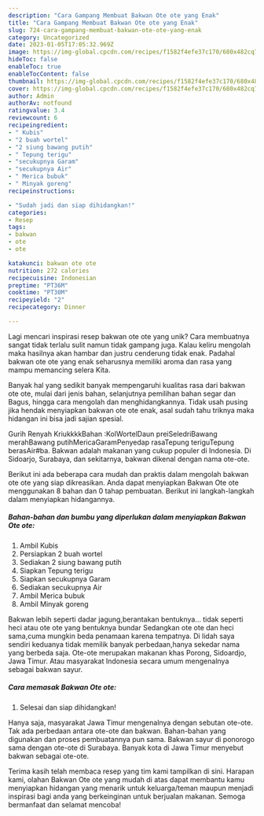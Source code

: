 ```yaml
---
description: "Cara Gampang Membuat Bakwan Ote ote yang Enak"
title: "Cara Gampang Membuat Bakwan Ote ote yang Enak"
slug: 724-cara-gampang-membuat-bakwan-ote-ote-yang-enak
category: Uncategorized
date: 2023-01-05T17:05:32.969Z
image: https://img-global.cpcdn.com/recipes/f1582f4efe37c170/680x482cq70/bakwan-ote-ote-foto-resep-utama.jpg
hideToc: false
enableToc: true
enableTocContent: false
thumbnail: https://img-global.cpcdn.com/recipes/f1582f4efe37c170/680x482cq70/bakwan-ote-ote-foto-resep-utama.jpg
cover: https://img-global.cpcdn.com/recipes/f1582f4efe37c170/680x482cq70/bakwan-ote-ote-foto-resep-utama.jpg
author: Admin
authorAv: notfound
ratingvalue: 3.4
reviewcount: 6
recipeingredient:
- " Kubis"
- "2 buah wortel"
- "2 siung bawang putih"
- " Tepung terigu"
- "secukupnya Garam"
- "secukupnya Air"
- " Merica bubuk"
- " Minyak goreng"
recipeinstructions:

- "Sudah jadi dan siap dihidangkan!"
categories:
- Resep
tags:
- bakwan
- ote
- ote

katakunci: bakwan ote ote 
nutrition: 272 calories
recipecuisine: Indonesian
preptime: "PT36M"
cooktime: "PT30M"
recipeyield: "2"
recipecategory: Dinner

---
```





Lagi mencari inspirasi resep bakwan ote ote yang unik? Cara membuatnya sangat tidak terlalu sulit namun tidak gampang juga. Kalau keliru mengolah maka hasilnya akan hambar dan justru cenderung tidak enak. Padahal bakwan ote ote yang enak seharusnya memiliki aroma dan rasa yang mampu memancing selera Kita.





Banyak hal yang sedikit banyak mempengaruhi kualitas rasa dari bakwan ote ote, mulai dari jenis bahan, selanjutnya pemilihan bahan segar dan Bagus, hingga cara mengolah dan menghidangkannya. Tidak usah pusing jika hendak menyiapkan bakwan ote ote enak,      asal sudah tahu triknya maka hidangan ini bisa jadi sajian spesial.














Gurih Renyah KriukkkkBahan :KolWortelDaun preiSeledriBawang merahBawang putihMericaGaramPenyedap rasaTepung teriguTepung berasAir#ba. Bakwan adalah makanan yang cukup populer di Indonesia. Di Sidoarjo, Surabaya, dan sekitarnya, bakwan dikenal dengan nama ote-ote.






Berikut ini ada beberapa cara mudah dan praktis dalam mengolah bakwan ote ote yang siap dikreasikan. Anda dapat menyiapkan Bakwan Ote ote menggunakan 8 bahan dan 0 tahap pembuatan. Berikut ini langkah-langkah dalam menyiapkan hidangannya.

<!--inarticleads1-->

##### Bahan-bahan dan bumbu yang diperlukan dalam menyiapkan Bakwan Ote ote:

1. Ambil  Kubis
1. Persiapkan 2 buah wortel
1. Sediakan 2 siung bawang putih
1. Siapkan  Tepung terigu
1. Siapkan secukupnya Garam
1. Sediakan secukupnya Air
1. Ambil  Merica bubuk
1. Ambil  Minyak goreng


Bakwan lebih seperti dadar jagung,berantakan bentuknya… tidak seperti heci atau ote ote yang bentuknya bundar Sedangkan ote ote dan heci sama,cuma mungkin beda penamaan karena tempatnya. Di lidah saya sendiri keduanya tidak memilik banyak perbedaan,hanya sekedar nama yang berbeda saja. Ote-ote merupakan makanan khas Porong, Sidoardjo, Jawa Timur. Atau masyarakat Indonesia secara umum mengenalnya sebagai bakwan sayur. 

<!--inarticleads2-->

##### Cara memasak Bakwan Ote ote:


1. Selesai dan siap dihidangkan!

Hanya saja, masyarakat Jawa Timur mengenalnya dengan sebutan ote-ote. Tak ada perbedaan antara ote-ote dan bakwan. Bahan-bahan yang digunakan dan proses pembuatannya pun sama. Bakwan sayur di ponorogo sama dengan ote-ote di Surabaya. Banyak kota di Jawa Timur menyebut bakwan sebagai ote-ote. 

Terima kasih telah membaca resep yang tim kami tampilkan di sini. Harapan kami, olahan Bakwan Ote ote yang mudah di atas dapat membantu kamu menyiapkan hidangan yang menarik untuk keluarga/teman maupun menjadi inspirasi bagi anda yang berkeinginan untuk berjualan makanan. Semoga bermanfaat dan selamat mencoba!
